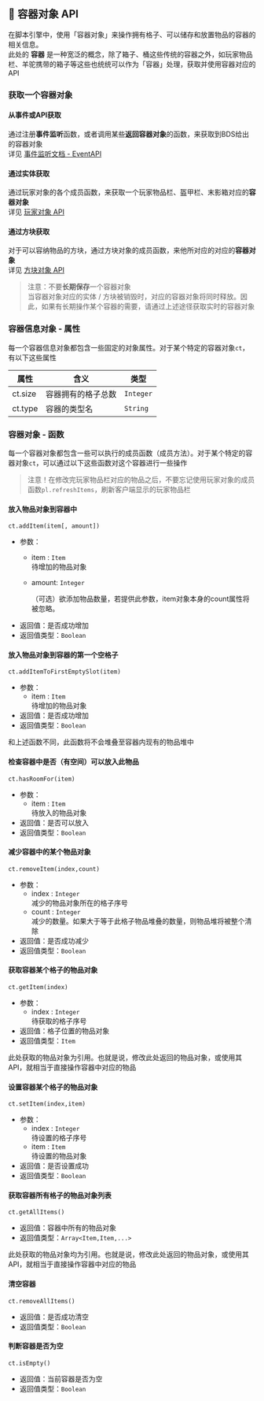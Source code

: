 ## 👜 容器对象 API

在脚本引擎中，使用「容器对象」来操作拥有格子、可以储存和放置物品的容器的相关信息。  
此处的 **容器** 是一种宽泛的概念，除了箱子、桶这些传统的容器之外，如玩家物品栏、羊驼携带的箱子等这些也统统可以作为「容器」处理，获取并使用容器对应的API

### 获取一个容器对象

#### 从事件或API获取

通过注册**事件监听**函数，或者调用某些**返回容器对象**的函数，来获取到BDS给出的容器对象    
详见 [事件监听文档 - EventAPI](../EventAPI/Listen)      

#### 通过实体获取

通过玩家对象的各个成员函数，来获取一个玩家物品栏、盔甲栏、末影箱对应的**容器对象**    
详见 [玩家对象 API](Player)      

#### 通过方块获取

对于可以容纳物品的方块，通过方块对象的成员函数，来他所对应的对应的**容器对象**    
详见 [方块对象 API](Block)      

>  注意：不要**长期保存**一个容器对象  
> 当容器对象对应的实体 / 方块被销毁时，对应的容器对象将同时释放。因此，如果有长期操作某个容器的需要，请通过上述途径获取实时的容器对象

### 容器信息对象 - 属性

每一个容器信息对象都包含一些固定的对象属性。对于某个特定的容器对象`ct`，有以下这些属性

| 属性    | 含义               | 类型      |
| ------- | ------------------ | --------- |
| ct.size | 容器拥有的格子总数 | `Integer` |
| ct.type | 容器的类型名       | `String`  |

### 容器对象 - 函数

每一个容器对象都包含一些可以执行的成员函数（成员方法）。对于某个特定的容器对象`ct`，可以通过以下这些函数对这个容器进行一些操作

> 注意！在修改完玩家物品栏对应的物品之后，不要忘记使用玩家对象的成员函数`pl.refreshItems`，刷新客户端显示的玩家物品栏

#### 放入物品对象到容器中  

`ct.addItem(item[, amount])`  

- 参数：
  - item : `Item`  
    待增加的物品对象
    
  - amount: `Integer`
  
    （可选）欲添加物品数量，若提供此参数，item对象本身的count属性将被忽略。
- 返回值：是否成功增加
- 返回值类型：`Boolean`

#### 放入物品对象到容器的第一个空格子

`ct.addItemToFirstEmptySlot(item)`  

- 参数：
  - item : `Item`  
    待增加的物品对象
- 返回值：是否成功增加
- 返回值类型：`Boolean`

和上述函数不同，此函数将不会堆叠至容器内现有的物品堆中

#### 检查容器中是否（有空间）可以放入此物品 

`ct.hasRoomFor(item)`  

- 参数：
  - item : `Item`  
    待放入的物品对象
- 返回值：是否可以放入
- 返回值类型：`Boolean`

#### 减少容器中的某个物品对象

`ct.removeItem(index,count)`  

- 参数：
  - index : `Integer`  
    减少的物品对象所在的格子序号
  - count : `Integer`  
    减少的数量。如果大于等于此格子物品堆叠的数量，则物品堆将被整个清除
- 返回值：是否成功减少
- 返回值类型：`Boolean`

#### 获取容器某个格子的物品对象

`ct.getItem(index)`  

- 参数：
  - index : `Integer`  
    待获取的格子序号
- 返回值：格子位置的物品对象
- 返回值类型：`Item`

此处获取的物品对象为引用。也就是说，修改此处返回的物品对象，或使用其API，就相当于直接操作容器中对应的物品

#### 设置容器某个格子的物品对象

`ct.setItem(index,item)`  

- 参数：
  - index : `Integer`  
    待设置的格子序号
  - item : `Item`  
    待设置的物品对象
- 返回值：是否设置成功
- 返回值类型：`Boolean`

#### 获取容器所有格子的物品对象列表

`ct.getAllItems()`  

- 返回值：容器中所有的物品对象
- 返回值类型：`Array<Item,Item,...>`

此处获取的物品对象均为引用。也就是说，修改此处返回的物品对象，或使用其API，就相当于直接操作容器中对应的物品

#### 清空容器

`ct.removeAllItems()`  

- 返回值：是否成功清空
- 返回值类型：`Boolean`

#### 判断容器是否为空

`ct.isEmpty()`  

- 返回值：当前容器是否为空
- 返回值类型：`Boolean`